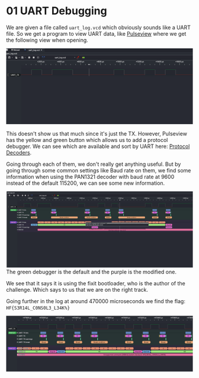 # 01 UART Debugging
We are given a file called `uart_log.vcd` which obviously sounds like a UART file. So we get a program to view UART data, like [Pulseview](https://sigrok.org/wiki/PulseView) where we get the following view when opening.

![uart not debugged](images/uart_no_debug.png)

This doesn't show us that much since it's just the TX. However, Pulseview has the yellow and green button which allows us to add a protocol debugger. We can see which are available and sort by UART here: [Protocol Decoders](https://sigrok.org/wiki/Protocol_decoders).

Going through each of them, we don't really get anything useful. But by going through some common settings like Baud rate on them, we find some information when using the PAN1321 decoder with baud rate at 9600 instead of the default 115200, we can see some new information.

![uart bootloader info](images/uart_some_info.png)
The green debugger is the default and the purple is the modified one.

We see that it says it is using the fixit bootloader, who is the author of the challenge. Which says to us that we are on the right track.

Going further in the log at around 470000 microseconds we find the flag: `HF{S3R14L_C0NS0L3_L34K%}`

![uart flag](images/uart_flag.png)